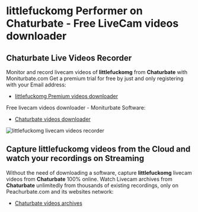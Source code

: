 # littlefuckomg Performer on Chaturbate - Free LiveCam videos downloader

## Chaturbate Live Videos Recorder

Monitor and record livecam videos of **littlefuckomg** from **Chaturbate** with Moniturbate.com
Get a premium trial for free by just and only registering with your Email address:
* [littlefuckomg Premium videos downloader](https://moniturbate.com/request-demo-licence-key.html)

Free livecam videos downloader - Moniturbate Software:
* [Chaturbate videos downloader](https://moniturbate.com/moniturbate-download-software.html)

![littlefuckomg livecam videos recorder](https://peachurnet.com/templates/moniturbate-software.png)


## Capture littlefuckomg videos from the Cloud and watch your recordings on Streaming

Without the need of downloading a software, capture **littlefuckomg** livecam videos from **Chaturbate** 100% online.
Watch Livecam archives from **Chaturbate** unlimitedly from thousands of existing recordings, only on Peachurbate.com and its websites network:
* [Chaturbate videos archives](https://peachurnet.com/)